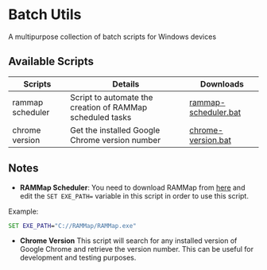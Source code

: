 # Batch Utils
A multipurpose collection of batch scripts for Windows devices

## Available Scripts

| Scripts | Details | Downloads |
| --- | --- | --- |
| rammap scheduler | Script to automate the creation of RAMMap scheduled tasks | [rammap-scheduler.bat][rammap-scheduler] |
| chrome version | Get the installed Google Chrome version number | [chrome-version.bat][chrome-version] |


## Notes

 - **RAMMap Scheduler**: You need to download RAMMap from [here][rammap] and edit the `SET EXE_PATH=` variable in this script in order to use this script.

 Example:
 ```bat
 SET EXE_PATH="C://RAMMap/RAMMap.exe"
 ```

 - **Chrome Version**
This script will search for any installed version of Google Chrome and retrieve the version number. This can be useful for development and testing purposes.


[rammap-scheduler]: scripts/rammap-scheduler.bat

[chrome-version]: scripts/chrome-version.bat

[rammap]: https://live.sysinternals.com/RAMMap.exe
